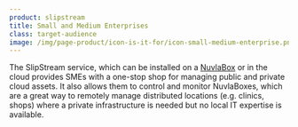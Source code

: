 ```yaml
---
product: slipstream
title: Small and Medium Enterprises
class: target-audience
image: /img/page-product/icon-is-it-for/icon-small-medium-enterprise.png
---
```

The SlipStream service, which can be installed on a [NuvlaBox](/products-and-service/nuvlabox/overview) or in the cloud provides SMEs with a one-stop shop for managing public and private cloud assets. It also allows them to control and monitor NuvlaBoxes, which are a great way to remotely manage distributed locations (e.g. clinics, shops) where a private infrastructure is needed but no local IT expertise is available.
